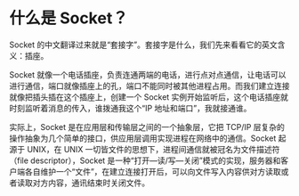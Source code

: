 # 什么是 Socket？
Socket 的中文翻译过来就是“套接字”。套接字是什么，我们先来看看它的英文含义：插座。

Socket 就像一个电话插座，负责连通两端的电话，进行点对点通信，让电话可以进行通信，端口就像插座上的孔，端口不能同时被其他进程占用。而我们建立连接就像把插头插在这个插座上，创建一个 Socket 实例开始监听后，这个电话插座就时刻监听着消息的传入，谁拨通我这个“IP 地址和端口”，我就接通谁。

实际上，Socket 是在应用层和传输层之间的一个抽象层，它把 TCP/IP 层复杂的操作抽象为几个简单的接口，供应用层调用实现进程在网络中的通信。Socket 起源于 UNIX，在 UNIX 一切皆文件的思想下，进程间通信就被冠名为文件描述符（file descriptor），Socket 是一种“打开—读/写—关闭”模式的实现，服务器和客户端各自维护一个“文件”，在建立连接打开后，可以向文件写入内容供对方读取或者读取对方内容，通讯结束时关闭文件。
